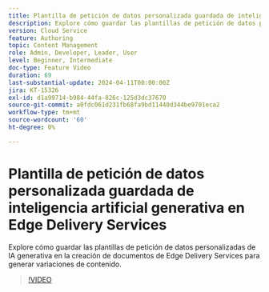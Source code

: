 ```yaml
---
title: Plantilla de petición de datos personalizada guardada de inteligencia artificial generativa en Edge Delivery Services
description: Explore cómo guardar las plantillas de petición de datos personalizadas de IA generativa en la creación de documentos de Edge Delivery Services para generar variaciones de contenido.
version: Cloud Service
feature: Authoring
topic: Content Management
role: Admin, Developer, Leader, User
level: Beginner, Intermediate
doc-type: Feature Video
duration: 69
last-substantial-update: 2024-04-11T00:00:00Z
jira: KT-15326
exl-id: d1a99714-b984-44fa-826c-125d3dc37670
source-git-commit: a0fdc061d231fb68fa9bd11440d344be9701eca2
workflow-type: tm+mt
source-wordcount: '60'
ht-degree: 0%

---
```


# Plantilla de petición de datos personalizada guardada de inteligencia artificial generativa en Edge Delivery Services

Explore cómo guardar las plantillas de petición de datos personalizadas de IA generativa en la creación de documentos de Edge Delivery Services para generar variaciones de contenido.

>[!VIDEO](https://video.tv.adobe.com/v/3428317/?learn=on)

